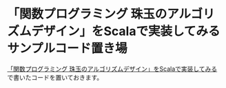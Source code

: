 # 「関数プログラミング 珠玉のアルゴリズムデザイン」をScalaで実装してみる サンプルコード置き場

[「関数プログラミング 珠玉のアルゴリズムデザイン」をScalaで実装してみる](http://qiita.com/qtamaki@github/items/176b4332da8e1e481fad) で書いたコードを置いておきます。

